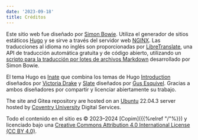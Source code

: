 ```yaml
---
date: '2023-09-18'
title: Créditos
---
```


Este sitio web fue diseñado por [Simon Bowie](https://simonxix.com). Utiliza el generador de sitios estáticos [Hugo](https://gohugo.io/) y se sirve a través del servidor web [NGINX](https://www.nginx.com/). Las traducciones al idioma no inglés son proporcionadas por [LibreTranslate](https://libretranslate.com/), una API de traducción automática gratuita y de código abierto, utilizando un [scripto para la traducción por lotes de archivos Markdown](https://github.com/SimonXIX/Markdown_translation) desarrollado por Simon Bowie.

El tema Hugo es [Inate](https://github.com/COPIM/inate-hugo) que combina los temas de Hugo [Introduction](https://github.com/victoriadrake/hugo-theme-introduction) diseñados por [Victoria Drake](https://victoria.dev) y [Slate](https://github.com/gesquivevelve) diseñados por [Gus Esquivel](https://github.com/gesquive). Gracias a ambos diseñadores por compartir y licenciar abiertamente su trabajo.

The site and Gitea repository are hosted on an [Ubuntu](https://ubuntu.com/) 22.04.3 server hosted by [Coventry University](https://www.coventry.ac.uk/) Digital Services.

Todo el contenido en el sitio es © 2023–2024 [Copim]({{%relref "/"%}}) y licenciado bajo una [Creative Commons Attribution 4.0 International License (CC BY 4.0)](https://creativecommons.org/licenses/by/4.0/).
